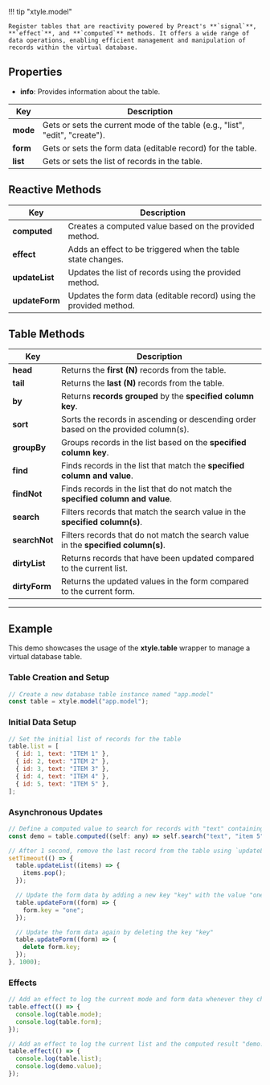 !!! tip "xtyle.model"

    Register tables that are reactivity powered by Preact's **`signal`**, **`effect`**, and **`computed`** methods. It offers a wide range of data operations, enabling efficient management and manipulation of records within the virtual database.

## Properties

- **info**: Provides information about the table.

| Key      | Description                                                                  |
| -------- | ---------------------------------------------------------------------------- |
| **mode** | Gets or sets the current mode of the table (e.g., "list", "edit", "create"). |
| **form** | Gets or sets the form data (editable record) for the table.                  |
| **list** | Gets or sets the list of records in the table.                               |

## **Reactive** Methods

| Key            | Description                                                        |
| -------------- | ------------------------------------------------------------------ |
| **computed**   | Creates a computed value based on the provided method.             |
| **effect**     | Adds an effect to be triggered when the table state changes.       |
| **updateList** | Updates the list of records using the provided method.             |
| **updateForm** | Updates the form data (editable record) using the provided method. |

## **Table** Methods

| Key           | Description                                                                         |
| ------------- | ----------------------------------------------------------------------------------- |
| **head**      | Returns the **first (N)** records from the table.                                   |
| **tail**      | Returns the **last (N)** records from the table.                                    |
| **by**        | Returns **records grouped** by the **specified column key**.                        |
| **sort**      | Sorts the records in ascending or descending order based on the provided column(s). |
| **groupBy**   | Groups records in the list based on the **specified column key**.                   |
| **find**      | Finds records in the list that match the **specified column and value**.            |
| **findNot**   | Finds records in the list that do not match the **specified column and value**.     |
| **search**    | Filters records that match the search value in the **specified column(s)**.         |
| **searchNot** | Filters records that do not match the search value in the **specified column(s)**.  |
| **dirtyList** | Returns records that have been updated compared to the current list.                |
| **dirtyForm** | Returns the updated values in the form compared to the current form.                |

---

## Example

This demo showcases the usage of the **xtyle.table** wrapper to manage a virtual database table.

### Table Creation and Setup

```js
// Create a new database table instance named "app.model"
const table = xtyle.model("app.model");
```

### Initial Data Setup

```js
// Set the initial list of records for the table
table.list = [
  { id: 1, text: "ITEM 1" },
  { id: 2, text: "ITEM 2" },
  { id: 3, text: "ITEM 3" },
  { id: 4, text: "ITEM 4" },
  { id: 5, text: "ITEM 5" },
];
```

### Asynchronous Updates

```js
// Define a computed value to search for records with "text" containing "item 5"
const demo = table.computed((self: any) => self.search("text", "item 5"));

// After 1 second, remove the last record from the table using `updateList` method
setTimeout(() => {
  table.updateList((items) => {
    items.pop();
  });

  // Update the form data by adding a new key "key" with the value "one"
  table.updateForm((form) => {
    form.key = "one";
  });

  // Update the form data again by deleting the key "key"
  table.updateForm((form) => {
    delete form.key;
  });
}, 1000);
```

### Effects

```js
// Add an effect to log the current mode and form data whenever they change
table.effect(() => {
  console.log(table.mode);
  console.log(table.form);
});

// Add an effect to log the current list and the computed result "demo.value"
table.effect(() => {
  console.log(table.list);
  console.log(demo.value);
});
```
